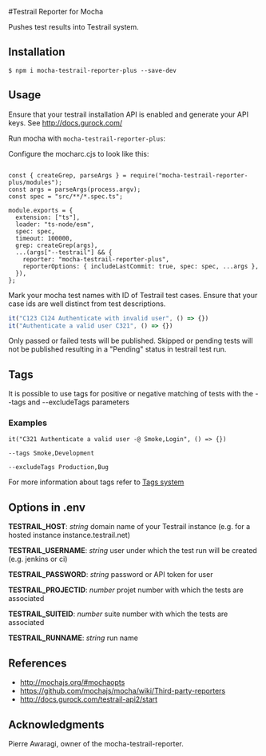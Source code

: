 #Testrail Reporter for Mocha

Pushes test results into Testrail system.

## Installation

```shell
$ npm i mocha-testrail-reporter-plus --save-dev
```

## Usage
Ensure that your testrail installation API is enabled and generate your API keys. See http://docs.gurock.com/

Run mocha with `mocha-testrail-reporter-plus`:

Configure the mocharc.cjs to look like this:

```"use strict";

const { createGrep, parseArgs } = require("mocha-testrail-reporter-plus/modules");
const args = parseArgs(process.argv);
const spec = "src/**/*.spec.ts";

module.exports = {
  extension: ["ts"],
  loader: "ts-node/esm",
  spec: spec,
  timeout: 100000,
  grep: createGrep(args),
  ...(args["--testrail"] && {
    reporter: "mocha-testrail-reporter-plus",
    reporterOptions: { includeLastCommit: true, spec: spec, ...args },
  }),
};
```

Mark your mocha test names with ID of Testrail test cases. Ensure that your case ids are well distinct from test descriptions.
 
```Javascript
it("C123 C124 Authenticate with invalid user", () => {})
it("Authenticate a valid user C321", () => {})
```

Only passed or failed tests will be published. Skipped or pending tests will not be published resulting in a "Pending" status in testrail test run.

## Tags

It is possible to use tags for positive or negative matching of tests with the --tags and --excludeTags parameters

### Examples

`it("C321 Authenticate a valid user -@ Smoke,Login", () => {})`

    --tags Smoke,Development

    --excludeTags Production,Bug

For more information about tags refer to [Tags system](https://github.com/ManuelBuslon/find-test-names/tree/mocha-version)


## Options in .env

**TESTRAIL_HOST**: *string* domain name of your Testrail instance (e.g. for a hosted instance instance.testrail.net)

**TESTRAIL_USERNAME**: *string* user under which the test run will be created (e.g. jenkins or ci)

**TESTRAIL_PASSWORD**: *string* password or API token for user

**TESTRAIL_PROJECTID**: *number* projet number with which the tests are associated

**TESTRAIL_SUITEID**: *number* suite number with which the tests are associated

**TESTRAIL_RUNNAME**: *string* run name 

## References
- http://mochajs.org/#mochaopts
- https://github.com/mochajs/mocha/wiki/Third-party-reporters
- http://docs.gurock.com/testrail-api2/start


## Acknowledgments

Pierre Awaragi, owner of the mocha-testrail-reporter.